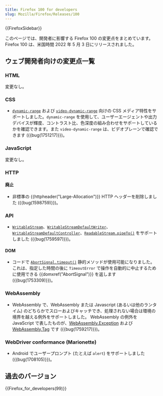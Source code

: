 ```yaml
---
title: Firefox 100 for developers
slug: Mozilla/Firefox/Releases/100
---
```

{{FirefoxSidebar}}

このページでは、開発者に影響する Firefox 100 の変更点をまとめています。Firefox 100 は、米国時間 2022 年 5 月 3 日にリリースされました。

## ウェブ開発者向けの変更点一覧

### HTML

変更なし。

### CSS

- [`dynamic-range`](/ja/docs/Web/CSS/@media/dynamic-range) および [`video-dynamic-range`](/ja/docs/Web/CSS/@media/video-dynamic-range) 向けの CSS メディア特性をサポートしました。`dynamic-range` を使用して、ユーザーエージェントや出力デバイスが輝度、コントラスト比、色深度の組み合わせをサポートしているかを確認できます。また `video-dynamic-range` は、ビデオプレーンで確認できます ({{bug(1751217)}})。

### JavaScript

変更なし。

### HTTP

#### 廃止

- 非標準の {{httpheader("Large-Allocation")}} HTTP ヘッダーを削除しました ({{bug(1598759)}})。

### API

- [`WritableStream`](/ja/docs/Web/API/WritableStream)、[`WritableStreamDefaultWriter`](/ja/docs/Web/API/WritableStreamDefaultWriter)、[`WritableStreamDefaultController`](/ja/docs/Web/API/WritableStreamDefaultController)、[`ReadableStream.pipeTo()`](/ja/docs/Web/API/ReadableStream/pipeTo) をサポートしました ({{bug(1759597)}})。

#### DOM

- コードで [`AbortSignal.timeout()`](/ja/docs/Web/API/AbortSignal/timeout) 静的メソッドが使用可能になりました。
  これは、指定した時間の後に `TimeoutError` で操作を自動的に中止するために使用できる {{domxref("AbortSignal")}} を返します ({{bug(1753309)}})。

### WebAssembly

- WebAssembly で、WebAssembly または Javascript (あるいは他のランタイム) のどちらかでスローおよびキャッチでき、処理されない場合は環境の境界を越える例外をサポートしました。
  WebAssembly の例外を JavaScript で表したものが、[WebAssembly.Exception](/ja/docs/Web/JavaScript/Reference/Global_Objects/WebAssembly/Exception) および [WebAssembly.Tag](/ja/docs/Web/JavaScript/Reference/Global_Objects/WebAssembly/Tag) です ({{bug(1759217)}})。

### WebDriver conformance (Marionette)

- Android でユーザープロンプト (たとえば `alert`) をサポートしました ({{bug(1708105)}})。

## 過去のバージョン

{{Firefox_for_developers(99)}}
